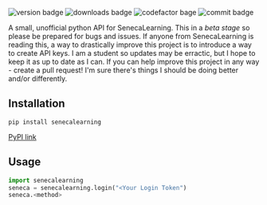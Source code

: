 ![version badge](https://img.shields.io/pypi/v/senecalearning) ![downloads badge](https://img.shields.io/pypi/pyversions/senecalearning) ![codefactor bage](	https://img.shields.io/codefactor/grade/github/wyatt/seneca) ![commit badge](https://img.shields.io/github/last-commit/wyatt/seneca)

A small, unofficial python API for SenecaLearning. This in a *beta stage* so please be prepared for bugs and issues. If anyone from SenecaLearning is reading this, a way to drastically improve this project is to introduce a way to create API keys. I am a student so updates may be erractic, but I hope to keep it as up to date as I can. If you can help improve this project in any way - create a pull request! I'm sure there's things I should be doing better and/or differently.
 
## Installation
`pip install senecalearning`

[PyPI link](https://pypi.org/project/senecalearning/)
## Usage
```python
import senecalearning
seneca = senecalearning.login("<Your Login Token")
seneca.<method>
```
